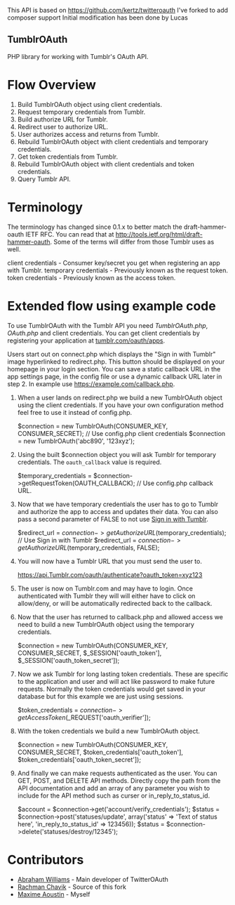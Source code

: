 This API is based on https://github.com/kertz/twitteroauth
I've forked to add composer support
Initial modification has been done by Lucas

TumblrOAuth
------------

PHP library for working with Tumblr's OAuth API.

Flow Overview
=============

1. Build TumblrOAuth object using client credentials.
2. Request temporary credentials from Tumblr.
3. Build authorize URL for Tumblr.
4. Redirect user to authorize URL.
5. User authorizes access and returns from Tumblr.
6. Rebuild TumblrOAuth object with client credentials and temporary credentials.
7. Get token credentials from Tumblr.
8. Rebuild TumblrOAuth object with client credentials and token credentials.
9. Query Tumblr API.

Terminology
===========

The terminology has changed since 0.1.x to better match the draft-hammer-oauth IETF
RFC. You can read that at http://tools.ietf.org/html/draft-hammer-oauth. Some of the
terms will differ from those Tumblr uses as well.

client credentials - Consumer key/secret you get when registering an app with Tumblr.
temporary credentials - Previously known as the request token.
token credentials - Previously known as the access token.


Extended flow using example code
================================

To use TumblrOAuth with the Tumblr API you need *TumblrOAuth.php*, *OAuth.php* and
client credentials. You can get client credentials by registering your application at
[tumblr.com/oauth/apps](http://www.tumblr.com/oauth/apps).

Users start out on connect.php which displays the "Sign in with Tumblr" image hyperlinked
to redirect.php. This button should be displayed on your homepage in your login section. You can
save a static callback URL in the app settings page, in the config file or use a dynamic
callback URL later in step 2. In example use https://example.com/callback.php.

1) When a user lands on redirect.php we build a new TumblrOAuth object using the client credentials.
If you have your own configuration method feel free to use it instead of config.php.

    $connection = new TumblrOAuth(CONSUMER_KEY, CONSUMER_SECRET); // Use config.php client credentials
    $connection = new TumblrOAuth('abc890', '123xyz');

2) Using the built $connection object you will ask Tumblr for temporary credentials. The `oauth_callback` value is required.

    $temporary_credentials = $connection->getRequestToken(OAUTH_CALLBACK); // Use config.php callback URL.

3) Now that we have temporary credentials the user has to go to Tumblr and authorize the app
to access and updates their data. You can also pass a second parameter of FALSE to not use [Sign
in with Tumblr](https://dev.Tumblr.com/docs/auth/sign-Tumblr).

    $redirect_url = $connection->getAuthorizeURL($temporary_credentials); // Use Sign in with Tumblr
    $redirect_url = $connection->getAuthorizeURL($temporary_credentials, FALSE);

4) You will now have a Tumblr URL that you must send the user to.

    https://api.Tumblr.com/oauth/authenticate?oauth_token=xyz123

5) The user is now on Tumblr.com and may have to login. Once authenticated with Tumblr they will
will either have to click on allow/deny, or will be automatically redirected back to the callback.

6) Now that the user has returned to callback.php and allowed access we need to build a new
TumblrOAuth object using the temporary credentials.

    $connection = new TumblrOAuth(CONSUMER_KEY, CONSUMER_SECRET, $_SESSION['oauth_token'],
    $_SESSION['oauth_token_secret']);

7) Now we ask Tumblr for long lasting token credentials. These are specific to the application
and user and will act like password to make future requests. Normally the token credentials would
get saved in your database but for this example we are just using sessions.

    $token_credentials = $connection->getAccessToken($_REQUEST['oauth_verifier']);

8) With the token credentials we build a new TumblrOAuth object.

    $connection = new TumblrOAuth(CONSUMER_KEY, CONSUMER_SECRET, $token_credentials['oauth_token'],
    $token_credentials['oauth_token_secret']);

9) And finally we can make requests authenticated as the user. You can GET, POST, and DELETE API
methods. Directly copy the path from the API documentation and add an array of any parameter
you wish to include for the API method such as curser or in_reply_to_status_id.

    $account = $connection->get('account/verify_credentials');
    $status = $connection->post('statuses/update', array('status' => 'Text of status here', 'in_reply_to_status_id' => 123456));
    $status = $connection->delete('statuses/destroy/12345');

Contributors
============

* [Abraham Williams](https://twitter.com/abraham) - Main developer of TwitterOAuth
* [Rachman Chavik](https://github.com/rchavik) - Source of this fork
* [Maxime Aoustin](https://github.com/maxwell2022) - Myself
